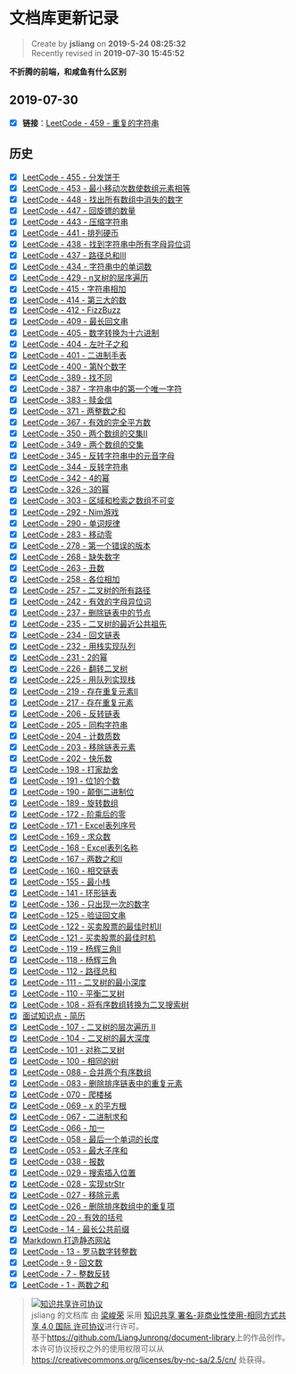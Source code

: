 文档库更新记录
===

> Create by **jsliang** on **2019-5-24 08:25:32**  
> Recently revised in **2019-07-30 15:45:52**

**不折腾的前端，和咸鱼有什么区别**

## 2019-07-30

* [x] **链接**：[LeetCode - 459 - 重复的字符串](./other-library/LeetCode/easy/459-重复的字符串（repeated-substring-pattern）.md)

## 历史

* [x] [LeetCode - 455 - 分发饼干](./other-library/LeetCode/easy/455-分发饼干（assign-cookies）.md)
* [x] [LeetCode - 453 - 最小移动次数使数组元素相等](./other-library/LeetCode/easy/453-最小移动次数使数组元素相等（minimum-moves-to-equal-array-elements）.md)
* [x] [LeetCode - 448 - 找出所有数组中消失的数字](./other-library/LeetCode/easy/448-找出所有数组中消失的数字（find-all-numbers-disappeared-in-an-array）.md)
* [x] [LeetCode - 447 - 回旋镖的数量](./other-library/LeetCode/easy/447-回旋镖的数量（number-of-boomerangs）.md)
* [x] [LeetCode - 443 - 压缩字符串](./other-library/LeetCode/easy/443-压缩字符串（string-compression）.md)
* [x] [LeetCode - 441 - 排列硬币](./other-library/LeetCode/easy/441-排列硬币（arranging-coins）.md)
* [x] [LeetCode - 438 - 找到字符串中所有字母异位词](./other-library/LeetCode/easy/438-找到字符串中所有字母异位词（find-all-anagrams-in-a-string）.md)
* [x] [LeetCode - 437 - 路径总和III](./other-library/LeetCode/easy/437-路径总和III（path-sum-iii）.md)
* [x] [LeetCode - 434 - 字符串中的单词数](./other-library/LeetCode/easy/434-字符串中的单词数（number-of-segments-in-a-string）.md)
* [x] [LeetCode - 429 - n叉树的层序遍历](./other-library/LeetCode/easy/429-n叉树的层序遍历（n-ary-tree-level-order-traversal）.md)
* [x] [LeetCode - 415 - 字符串相加](./other-library/LeetCode/easy/415-字符串相加（add-strings）.md)
* [x] [LeetCode - 414 - 第三大的数](./other-library/LeetCode/easy/414-第三大的数（third-maximum-number）.md)
* [x] [LeetCode - 412 - FizzBuzz](./other-library/LeetCode/easy/412-FizzBuzz（fizz-buzz）.md)
* [x] [LeetCode - 409 - 最长回文串](./other-library/LeetCode/easy/409-最长回文串（longest-palindrome）.md)
* [x] [LeetCode - 405 - 数字转换为十六进制](./other-library/LeetCode/easy/405-数字转换为十六进制（convert-a-number-to-hexadecimal）.md)
* [x] [LeetCode - 404 - 左叶子之和](./other-library/LeetCode/easy/404-左叶子之和（sum-of-left-leaves）.md)
* [x] [LeetCode - 401 - 二进制手表](./other-library/LeetCode/easy/401-二进制手表（binary-watch）.md)
* [x] [LeetCode - 400 - 第N个数字](./other-library/LeetCode/easy/400-第N个数字（nth-digit）.md)
* [x] [LeetCode - 389 - 找不同](./other-library/LeetCode/easy/389-找不同（find-the-difference）.md)
* [x] [LeetCode - 387 - 字符串中的第一个唯一字符](./other-library/LeetCode/easy/387-字符串中的第一个唯一字符（first-unique-character-in-a-string）.md)
* [x] [LeetCode - 383 - 赎金信](./other-library/LeetCode/easy/383-赎金信（ransom-note）.md)
* [x] [LeetCode - 371 - 两整数之和](./other-library/LeetCode/easy/371-两整数之和（sum-of-two-integers）.md)
* [x] [LeetCode - 367 - 有效的完全平方数](./other-library/LeetCode/easy/367-有效的完全平方数（valid-perfect-square）.md)
* [x] [LeetCode - 350 - 两个数组的交集II](./other-library/LeetCode/easy/350-两个数组的交集II（intersection-of-two-arrays-ii）.md)
* [x] [LeetCode - 349 - 两个数组的交集](./other-library/LeetCode/easy/349-两个数组的交集（intersection-of-two-arrays）.md)
* [x] [LeetCode - 345 - 反转字符串中的元音字母](./other-library/LeetCode/easy/345-反转字符串中的元音字母（reverse-vowels-of-a-string）.md)
* [x] [LeetCode - 344 - 反转字符串](./other-library/LeetCode/easy/344-反转字符串（reverse-string）.md)
* [x] [LeetCode - 342 - 4的幂](./other-library/LeetCode/easy/342-4的幂（power-of-four）.md)
* [x] [LeetCode - 326 - 3的幂](./other-library/LeetCode/easy/326-3的幂（power-of-three）.md)
* [x] [LeetCode - 303 - 区域和检索之数组不可变](./other-library/LeetCode/easy/303-区域和检索之数组不可变（range-sum-query-immutable）.md)
* [x] [LeetCode - 292 - Nim游戏](./other-library/LeetCode/easy/292-Nim游戏（nim-game）.md)
* [x] [LeetCode - 290 - 单词规律](./other-library/LeetCode/easy/290-单词规律（word-pattern）.md)
* [x] [LeetCode - 283 - 移动零](./other-library/LeetCode/easy/283-移动零（move-zeroes）.md)
* [x] [LeetCode - 278 - 第一个错误的版本](./other-library/LeetCode/easy/278-第一个错误的版本（first-bad-version）.md)
* [x] [LeetCode - 268 - 缺失数字](./other-library/LeetCode/easy/268-缺失数字（missing-number）.md)
* [x] [LeetCode - 263 - 丑数](./other-library/LeetCode/easy/263-丑数（ugly-number）.md)
* [x] [LeetCode - 258 - 各位相加](./other-library/LeetCode/easy/258-各位相加（add-digits）.md)
* [x] [LeetCode - 257 - 二叉树的所有路径](./other-library/LeetCode/easy/257-二叉树的所有路径（binary-tree-paths）.md)
* [x] [LeetCode - 242 - 有效的字母异位词](./other-library/LeetCode/easy/242-有效的字母异位词（valid-anagram）.md)
* [x] [LeetCode - 237 - 删除链表中的节点](./other-library/LeetCode/easy/237-删除链表中的节点（delete-node-in-a-linked-list）.md)
* [x] [LeetCode - 235 - 二叉树的最近公共祖先](./other-library/LeetCode/easy/235-二叉树的最近公共祖先（lowest-common-ancestor-of-a-binary-search-tree）.md)
* [x] [LeetCode - 234 - 回文链表](./other-library/LeetCode/easy/234-回文链表（palindrome-linked-list）.md)
* [x] [LeetCode - 232 - 用栈实现队列](./other-library/LeetCode/easy/232-用栈实现队列（implement-queue-using-stacks）.md)
* [x] [LeetCode - 231 - 2的幂](./other-library/LeetCode/easy/231-2的幂（power-of-two）.md)
* [x] [LeetCode - 226 - 翻转二叉树](./other-library/LeetCode/easy/226-翻转二叉树（invert-binary-tree）.md)
* [x] [LeetCode - 225 - 用队列实现栈](./other-library/LeetCode/easy/225-用队列实现栈（implement-stack-using-queues）.md)
* [x] [LeetCode - 219 - 存在重复元素II](./other-library/LeetCode/easy/219-存在重复元素II（contains-duplicate-ii）.md)
* [x] [LeetCode - 217 - 存在重复元素](./other-library/LeetCode/easy/217-存在重复元素（contains-duplicate）.md)
* [x] [LeetCode - 206 - 反转链表](./other-library/LeetCode/easy/206-反转链表（reverse-linked-list）.md)
* [x] [LeetCode - 205 - 同构字符串](./other-library/LeetCode/easy/205-同构字符串（isomorphic-strings）.md)
* [x] [LeetCode - 204 - 计数质数](./other-library/LeetCode/easy/204-计数质数（count-primes）.md)
* [x] [LeetCode - 203 - 移除链表元素](./other-library/LeetCode/easy/203-移除链表元素（remove-linked-list-elements）.md)
* [x] [LeetCode - 202 - 快乐数](./other-library/LeetCode/easy/202-快乐数（happy-number）.md)
* [x] [LeetCode - 198 - 打家劫舍](./other-library/LeetCode/easy/198-打家劫舍（house-robber）.md)
* [x] [LeetCode - 191 - 位1的个数](./other-library/LeetCode/easy/191-位1的个数（number-of-1-bits）.md)
* [x] [LeetCode - 190 - 颠倒二进制位](./other-library/LeetCode/easy/190-颠倒二进制位（reverse-bit）.md)
* [x] [LeetCode - 189 - 旋转数组](./other-library/LeetCode/easy/189-旋转数组（rotate-array）.md)
* [x] [LeetCode - 172 - 阶乘后的零](./other-library/LeetCode/easy/172-阶乘后的零（factorial-trailing-zeroes）.md)
* [x] [LeetCode - 171 - Excel表列序号](./other-library/LeetCode/easy/171-Excel表列序号（excel-sheet-column-number）.md)
* [x] [LeetCode - 169 - 求众数](./other-library/LeetCode/easy/169-求众数（majority-element）.md)
* [x] [LeetCode - 168 - Excel表列名称](./other-library/LeetCode/easy/168-Excel表列名称（excel-sheet-column-title）.md)
* [x] [LeetCode - 167 - 两数之和II](./other-library/LeetCode/easy/167-两数之和II（two-sum-ii-input-array-is-sorted）.md)
* [x] [LeetCode - 160 - 相交链表](./other-library/LeetCode/easy/160-相交链表（intersection-of-two-linked-lists）.md)
* [x] [LeetCode - 155 - 最小栈](./other-library/LeetCode/easy/155-最小栈（min-stack）.md)
* [x] [LeetCode - 141 - 环形链表](./other-library/LeetCode/easy/141-环形链表（linked-list-cycle）.md)
* [x] [LeetCode - 136 - 只出现一次的数字](./other-library/LeetCode/easy/136-只出现一次的数字（single-number）.md)
* [x] [LeetCode - 125 - 验证回文串](./other-library/LeetCode/easy/125-验证回文串（valid-palindrome）.md)
* [x] [LeetCode - 122 - 买卖股票的最佳时机II](./other-library/LeetCode/easy/122-买卖股票的最佳时机II（best-time-to-buy-and-sell-stock-ii）.md)
* [x] [LeetCode - 121 - 买卖股票的最佳时机](./other-library/LeetCode/easy/121-买卖股票的最佳时机（best-time-to-buy-and-sell-stock）.md)
* [x] [LeetCode - 119 - 杨辉三角II](./other-library/LeetCode/easy/119-杨辉三角II（pascals-triangle-ii）.md)
* [x] [LeetCode - 118 - 杨辉三角](./other-library/LeetCode/easy/118-杨辉三角（pascals-triangle）.md)
* [x] [LeetCode - 112 - 路径总和](./other-library/LeetCode/easy/112-路径总和（path-sum）.md)
* [x] [LeetCode - 111 - 二叉树的最小深度](./other-library/LeetCode/easy/111-二叉树的最小深度（minimum-depth-of-binary-tree）.md)
* [x] [LeetCode - 110 - 平衡二叉树](./other-library/LeetCode/easy/110-平衡二叉树（balanced-binary-tree）.md)
* [x] [LeetCode - 108 - 将有序数组转换为二叉搜索树](./other-library/LeetCode/easy/108-将有序数组转换为二叉搜索树（convert-sorted-array-to-binary-search-tree）.md)
* [x] [面试知识点 - 简历](./other-library/interview/personal-experience/other-简历.md)
* [x] [LeetCode - 107 - 二叉树的层次遍历 II](./other-library/LeetCode/easy/107-二叉树的层次遍历II（binary-tree-level-order-traversal-ii）.md)
* [x] [LeetCode - 104 - 二叉树的最大深度](./other-library/LeetCode/easy/104-二叉树的最大深度（maximum-depth-of-binary-tree）.md)
* [x] [LeetCode - 101 - 对称二叉树](./other-library/LeetCode/easy/101-对称二叉树（symmetric-tree）.md)
* [x] [LeetCode - 100 - 相同的树](./other-library/LeetCode/easy/100-相同的树（same-tree）.md)
* [x] [LeetCode - 088 - 合并两个有序数组](./other-library/LeetCode/easy/088-合并两个有序数组（merge-sorted-array）.md)
* [x] [LeetCode - 083 - 删除排序链表中的重复元素](./other-library/LeetCode/easy/083-删除排序链表中的重复元素（remove-duplicates-from-sorted-list）.md)
* [x] [LeetCode - 070 - 爬楼梯](./other-library/LeetCode/easy/070-爬楼梯（climbing-stairs）.md)
* [x] [LeetCode - 069 - x 的平方根](./other-library/LeetCode/easy/069-x的平方根（sqrtx）.md)
* [x] [LeetCode - 067 - 二进制求和](./other-library/LeetCode/easy/067-二进制求和（add-binary）.md)
* [x] [LeetCode - 066 - 加一](./other-library/LeetCode/easy/066-加一（plus-one）.md)
* [x] [LeetCode - 058 - 最后一个单词的长度](./other-library/LeetCode/easy/058-最后一个单词的长度（length-of-last-word）.md)
* [x] [LeetCode - 053 - 最大子序和](./other-library/LeetCode/easy/053-最大子序和（maximum-subarray）.md)
* [x] [LeetCode - 038 - 报数](./other-library/LeetCode/easy/038-报数（count-and-say）.md)
* [x] [LeetCode - 029 - 搜索插入位置](./other-library/LeetCode/easy/029-搜索插入位置（search-insert-position）.md)
* [x] [LeetCode - 028 - 实现strStr](./other-library/LeetCode/easy/028-实现strStr（implement-strstr）.md)
* [x] [LeetCode - 027 - 移除元素](./other-library/LeetCode/easy/027-移除元素（remove-element）.md)
* [x] [LeetCode - 026 - 删除排序数组中的重复项](./other-library/LeetCode/easy/026-删除排序数组中的重复项（remove-duplicates-from-sorted-array）.md)
* [x] [LeetCode - 20 - 有效的括号](./other-library/LeetCode/easy/020-有效的括号（valid-parentheses）.md)
* [x] [LeetCode - 14 - 最长公共前缀](././other-library/LeetCode/Easy/014-最长公共前缀（longest-common-prefix）.md)
* [x] [Markdown 打造静态网站](./other-library/Markdown-Websites/README.md)
* [x] [LeetCode - 13 - 罗马数字转整数](./other-library/LeetCode/Easy/013-罗马数字转整数（roman-to-integer）.md)
* [x] [LeetCode - 9 - 回文数](./other-library/LeetCode/Easy/009-回文数（palindrome-number）.md)
* [x] [LeetCode - 7 - 整数反转](./other-library/LeetCode/Easy/007-整数反转（reverse-integer）.md)
* [x] [LeetCode - 1 - 两数之和](./other-library/LeetCode/Easy/001-两数之和（two-sum）.md)

> <a rel="license" href="http://creativecommons.org/licenses/by-nc-sa/4.0/"><img alt="知识共享许可协议" style="border-width:0" src="https://i.creativecommons.org/l/by-nc-sa/4.0/88x31.png" /></a><br /><span xmlns:dct="http://purl.org/dc/terms/" property="dct:title">jsliang 的文档库</span> 由 <a xmlns:cc="http://creativecommons.org/ns#" href="https://github.com/LiangJunrong/document-library" property="cc:attributionName" rel="cc:attributionURL">梁峻荣</a> 采用 <a rel="license" href="http://creativecommons.org/licenses/by-nc-sa/4.0/">知识共享 署名-非商业性使用-相同方式共享 4.0 国际 许可协议</a>进行许可。<br />基于<a xmlns:dct="http://purl.org/dc/terms/" href="https://github.com/LiangJunrong/document-library" rel="dct:source">https://github.com/LiangJunrong/document-library</a>上的作品创作。<br />本许可协议授权之外的使用权限可以从 <a xmlns:cc="http://creativecommons.org/ns#" href="https://creativecommons.org/licenses/by-nc-sa/2.5/cn/" rel="cc:morePermissions">https://creativecommons.org/licenses/by-nc-sa/2.5/cn/</a> 处获得。
